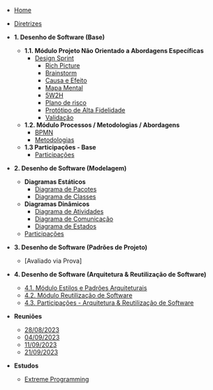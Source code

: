 <!-- docs/_sidebar.md -->

- [Home](/)
- [Diretrizes](Diretrizes/Diretrizes.md)
- **1. Desenho de Software (Base)**

  - **1.1. Módulo Projeto Não Orientado a Abordagens Específicas**
    - [Design Sprint](Base/designSprint/designSprint.md)
      - [Rich Picture](Base/designSprint/richPicture.md)
      - [Brainstorm](Base/designSprint/brainstorm.md)
      - [Causa e Efeito](Base/designSprint/causaEfeito.md)
      - [Mapa Mental](Base/designSprint/mapaMental.md)
      - [5W2H](Base/designSprint/5w2h.md)
      - [Plano de risco](Base/designSprint/PlanoDeRiscos.md)
      - [Protótipo de Alta Fidelidade](Base/designSprint/prototipo.md)
      - [Validação](Base/designSprint/validacao.md)
  - **1.2. Módulo Processos / Metodologias / Abordagens**
    - [BPMN](Base/bpmn.md)
    - [Metodologias](Base/metodologias.md)
  - **1.3 Participações - Base**
    - [Participações](/Base/participacao.md)

- **2. Desenho de Software (Modelagem)**

    - **Diagramas Estáticos**
      - [Diagrama de Pacotes](Modelagem/diagramasEstaticos/diagramaPacotes.md)
      - [Diagrama de Classes](Modelagem/diagramaClasses.md)
    - **Diagramas Dinâmicos**
      - [Diagrama de Atividades](Modelagem/diagramasDinamicos/diagramaAtividade.md)
      - [Diagrama de Comunicação](/Modelagem/diagramasDinamicos/diagramaComunicacao.md)
      - [Diagrama de Estados](/Modelagem/diagramasDinamicos/diagramaEstados.md)
  - [Participações](/Modelagem/participacaoModelagem.md)

- **3. Desenho de Software (Padrões de Projeto)**

  - [Avaliado via Prova]

- **4. Desenho de Software (Arquitetura & Reutilização de Software)**

  - [4.1. Módulo Estilos e Padrões Arquiteturais](/docs/ArquiteturaReutilizacao/4.1.PadroesArquiteturais.md)
  - [4.2. Módulo Reutilização de Software](/docs/ArquiteturaReutilizacao/4.2.ReutilizacaoDeSoftware.md)
  - [4.3. Participações - Arquitetura & Reutilização de Software](/docs/ArquiteturaReutilizacao/4.3.ParticipacoesArqReutilizacao.md)

- **Reuniões**

  - [28/08/2023](atas-das-reunioes/Reuniao_28_08.md)
  - [04/09/2023](atas-das-reunioes/Reuniao_04_09.md)
  - [11/09/2023](atas-das-reunioes/Reuniao_11_09.md)
  - [21/09/2023](atas-das-reunioes/Reuniao_21_09.md)

- **Estudos**
  - [Extreme Programming](Estudo/xp/xp.md)
